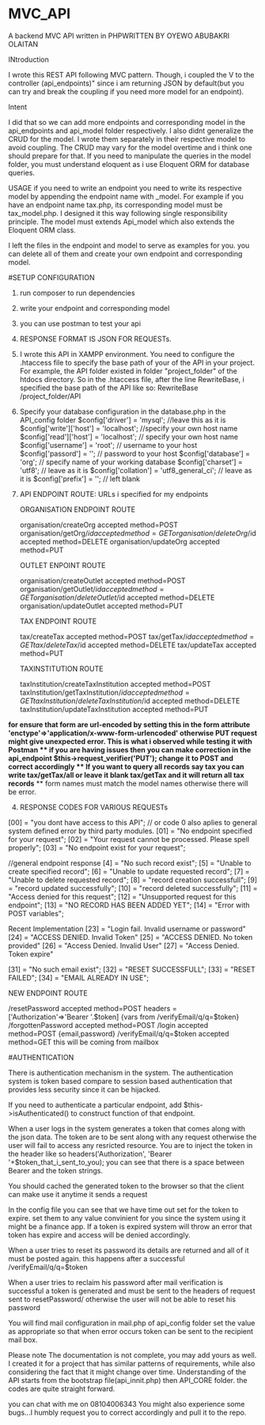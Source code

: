 # MVC_API
A backend MVC API written in PHPWRITTEN BY OYEWO ABUBAKRI OLAITAN



INtroduction

I wrote this REST API following MVC pattern. Though, i coupled the V to the controller (api_endpoints)" since i am returning JSON by default(but you can try and break the coupling if you need more model for an endpoint).

Intent
 
I did that so we can add more endpoints and corresponding model in the api_endpoints and api_model folder respectively. I also didnt generalize the CRUD for the model. I wrote them separately in their respective model to avoid coupling. The CRUD may vary for the model overtime and i think one should prepare for that.
If you need to manipulate the queries in the model folder, you must understand eloquent as i use Eloquent ORM for database queries.

USAGE
if you need to write an endpoint you need to write its respective model by appending the endpoint name with _model. For example if you have an endpoint name tax.php, its corresponding model must be tax_model.php. I designed it this way following single responsibility principle. The model must extends Api_model which also extends the Eloquent ORM class.

I left the files in the endpoint and model to serve as examples for you. you can delete all of them and create your own endpoint and corresponding model.



#SETUP CONFIGURATION
1. run composer to run dependencies
2. write your endpoint and corresponding model
3. you can use postman to test your api


0. RESPONSE FORMAT IS JSON FOR  REQUESTs. 

1. I wrote this API in XAMPP environment. You need to configure the .htaccess file to specify the base path of your
of the API in your project. For example, the API folder existed in folder "project_folder" of the htdocs directory. 
So in the .htaccess file, after the line RewriteBase, i specified the base path of the API like so: RewriteBase /project_folder/API

2. Specify your database configuration in the database.php  in the API_config folder 
		$config['driver'] = 'mysql';  //leave this as it is 
		$config['write']['host'] = 'localhost'; //specify your own host name
		$config['read']['host'] = 'localhost'; // specify your own host name
		$config['username'] = 'root';			// username to your host
		$config['passord'] = '';				// password to your host
		$config['database'] = 'org';			// specify name of your working database
		$config['charset'] = 'utf8';			// leave as it is 
		$config['collation'] = 'utf8_general_ci'; // leave as it is 
		$config['prefix'] = '';						// left blank 

3. API ENDPOINT ROUTE: URLs i specified for my endpoints

	ORGANISATION ENDPOINT ROUTE
	
	organisation/createOrg 			accepted method=POST
	organisation/getOrg/$id 		accepted method=GET    
	organisation/deleteOrg/$id 		accepted method=DELETE
	organisation/updateOrg 			accepted method=PUT
	
	OUTLET ENPOINT ROUTE
	
	organisation/createOutlet 			accepted method=POST
	organisation/getOutlet/$id 			accepted method=GET    
	organisation/deleteOutlet/$id 		accepted method=DELETE
	organisation/updateOutlet 			accepted method=PUT
	
	TAX ENDPOINT ROUTE
	
	tax/createTax 						accepted method=POST
	tax/getTax/$id 						accepted method=GET    
	tax/deleteTax/$id 					accepted method=DELETE
	tax/updateTax 						accepted method=PUT
	
	TAXINSTITUTION ROUTE
	
	taxInstitution/createTaxInstitution 		accepted method=POST
	taxInstitution/getTaxInstitution/$id 		accepted method=GET    
	taxInstitution/deleteTaxInstitution/$id 	accepted method=DELETE
	taxInstitution/updateTaxInstitution 		accepted method=PUT


 **for ensure that form are url-encoded by setting this in the form attribute 'enctype'=>'application/x-www-form-urlencoded' otherwise PUT request might give unexpected error. This is what i observed while testing it with Postman
 ** if you are having issues then you can make correction in the api_endpoint $this->request_verifier('PUT'); change it to POST and correct accordingly
 ** If you want to query all records say tax you can write tax/getTax/all or leave it blank tax/getTax and it will return all tax records**
 ** form names must match the model names otherwise there will be error.

4. RESPONSE CODES FOR VARIOUS REQUESTs

[00] = "you dont have access to this API"; // or code 0 also aplies to general system defined error by third party modules.
[01] = "No endpoint specified for your request";
[02] = "Your request cannot be processed. Please spell properly";
[03] = "No endpoint exist for your request";

//general endpoint response
[4] = "No such record exist";
[5] = "Unable to create specified record";
[6] = "Unable to update requested record";
[7] = "Unable to delete requested record";
[8] = "record creation successfull";
[9] = "record updated successfully";
[10] = "record deleted successfully";
[11] = "Access denied for this request";
[12] = "Unsupported request for this endpoint";
[13] = "NO RECORD HAS BEEN ADDED YET";
[14] = "Error with POST variables";


Recent Implementation 
[23] = "Login fail. Invalid username or password"
[24] = "ACCESS DENIED. Invalid Token"
[25] = "ACCESS DENIED. No token provided"
[26] = "Access Denied. Invalid User"
[27] = "Access Denied. Token expire"

[31] = "No such email exist";
[32] = "RESET SUCCESSFULL";
[33] = "RESET FAILED";
[34] = "EMAIL ALREADY IN USE";

NEW ENDPOINT ROUTE

/resetPassword 							accepted method=POST headers = ['Authorization'=>'Bearer '.$token] {vars from /verifyEmail/q/q=$token}
/forgottenPassword 						accepted method=POST 
/login									accepted method=POST {email,password}
/verifyEmail/q/q=$token					accepted method=GET this will be coming from mailbox




#AUTHENTICATION

There is authentication mechanism in the system. The authentication system is token based compare to session based authentication that provides less security since it can be hijacked.

If you need to authenticate a particular endpoint, add $this->isAuthenticated() to construct function of that endpoint.

When a user logs in the system generates a token that comes along with the json data. The token are to be sent along with any request otherwise the user will fail to access any resricted resource. You are to inject the token in the header like so 
headers('Authorization', 'Bearer '+$token_that_i_sent_to_you); you can see that there is a space between Bearer and the token strings.

You should cached the generated token to the browser so that the client can make use it anytime it sends a request

In the config file you can see that we have time out set for the token to expire. set them to any value convinient for you since the system using it might be a finance app. If a token is expired system will throw an error that token has expire and access will be denied accordingly.

When a user tries to reset its password its details are returned and all of it must be posted again. this happens after a successful /verifyEmail/q/q=$token

When a user tries to reclaim his password after mail verification is successful a token is generated and must be sent to the headers of request sent to resetPassword/ otherwise the user will not be able to reset his password

You will find mail configuration in mail.php of api_config folder set the value as appropriate so that when error occurs token can be sent to the recipient mail box.


Please note
The documentation is not complete, you may add yours as well. I created it for a project that has similar patterns of requirements, while also considering the fact that it might change over time.
Understanding of the API starts from the bootstrap file(api_innit.php) then API_CORE folder. the codes are quite straight forward.

you can chat with me on 08104006343
You might also experience some bugs...I humbly request you to correct accordingly and pull it to the repo.
